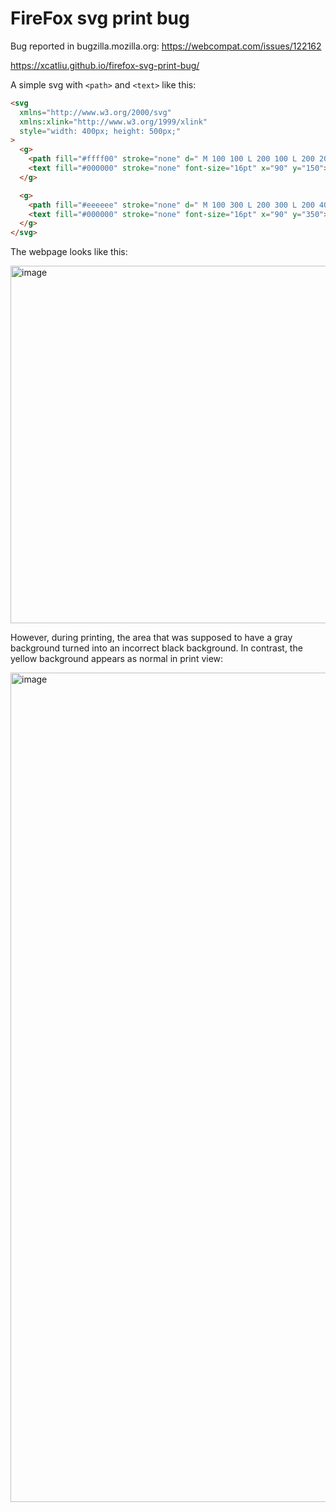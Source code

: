 # FireFox svg print bug

Bug reported in bugzilla.mozilla.org: https://webcompat.com/issues/122162

https://xcatliu.github.io/firefox-svg-print-bug/

A simple svg with `<path>` and `<text>` like this:

```html
<svg
  xmlns="http://www.w3.org/2000/svg"
  xmlns:xlink="http://www.w3.org/1999/xlink"
  style="width: 400px; height: 500px;"
>
  <g>
    <path fill="#ffff00" stroke="none" d=" M 100 100 L 200 100 L 200 200 L 100 200 L 100 100"></path>
    <text fill="#000000" stroke="none" font-size="16pt" x="90" y="150">Yellow background</text>
  </g>

  <g>
    <path fill="#eeeeee" stroke="none" d=" M 100 300 L 200 300 L 200 400 L 100 400 L 100 300"></path>
    <text fill="#000000" stroke="none" font-size="16pt" x="90" y="350">Gray background</text>
  </g>
</svg>
```

The webpage looks like this:

<img width="572" alt="image" src="https://github.com/xcatliu/firefox-svg-print-bug/assets/5453359/ad8b16a3-3772-459d-acb5-f5b754f1db1f">

However, during printing, the area that was supposed to have a gray background turned into an incorrect black background. In contrast, the yellow background appears as normal in print view:

<img width="1327" alt="image" src="https://github.com/xcatliu/firefox-svg-print-bug/assets/5453359/e61a7b13-a111-401e-993d-642ec913b477">
